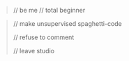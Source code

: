 >// be me
>// total beginner

>// make unsupervised spaghetti-code
>
>// refuse to comment
>
>// leave studio

